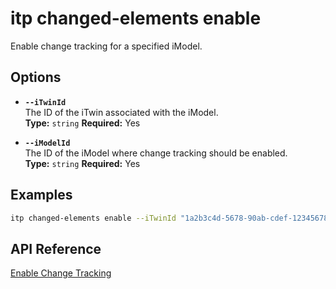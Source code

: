 # itp changed-elements enable

Enable change tracking for a specified iModel.

## Options

- **`--iTwinId`**  
  The ID of the iTwin associated with the iModel.  
  **Type:** `string` **Required:** Yes

- **`--iModelId`**  
  The ID of the iModel where change tracking should be enabled.  
  **Type:** `string` **Required:** Yes

## Examples

```bash
itp changed-elements enable --iTwinId "1a2b3c4d-5678-90ab-cdef-1234567890ab" --iModelId "ad0ba809-9241-48ad-9eb0-c8038c1a1d51"
```

## API Reference

[Enable Change Tracking](https://developer.bentley.com/apis/changed-elements/operations/enable-change-tracking/)
